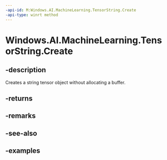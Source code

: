 ```yaml
---
-api-id: M:Windows.AI.MachineLearning.TensorString.Create
-api-type: winrt method
---
```


<!-- Method syntax.
public TensorString TensorString.Create()
-->

# Windows.AI.MachineLearning.TensorString.Create

## -description
Creates a string tensor object without allocating a buffer.
## -returns

## -remarks

## -see-also

## -examples
